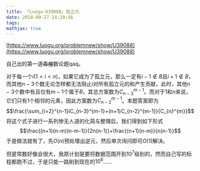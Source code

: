 ```yaml
---
title: 「Luogu-U39088」孤立元
date: 2018-09-27 14:29:56
tags:
mathjax: true
---
```

[https://www.luogu.org/problemnew/show/U39088](https://www.luogu.org/problemnew/show/U39088)

自己出的第一道~~毒瘤~~数论题$\text{qaq}$。

对于每一个$i(1<i<n)$，如果它成为了孤立元，那么一定有$i-1\notin B$且$i+1\notin B$，而其他$n-3$个数无论怎样都无法阻止$i$对所有孤立元的和产生贡献，此时，其他$n-3$个数中有且仅有$m-1$个属于$B$，其总方案数为$C_{n-3}^{m-1}$。而对于$1$和$n$来说，它们只有$1$个相邻的元素，因此方案数为$C_{n-2}^{m-1}$。本题答案即为
$$\frac{\sum_{i=2}^{n-1}iC_{n-3}^{m-1}+(n+1)C_{n-2}^{m-1}}{C_{n}^{m}}$$
将这个式子进行一系列惨无人道的化简与整理后，我们得到如下形式
$$\frac{(n+1)(n-m)(n-m-1)}{2n(n-1)}+\frac{(n+1)(n-m)}{n(n-1)}$$
于是做法就有了，先$O(n)$预处理出逆元，然后单次询问即可$O(1)$解决。

但是常数好像会很大，我原计划是要将数据范围开到$10^{7}$级别的，然而自己写的标程都跑不过，于是只能一路削到现在的$10^{6}$……
